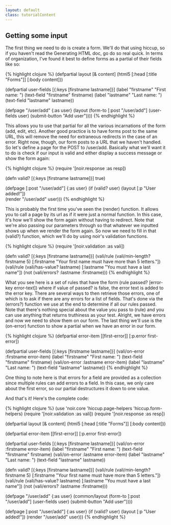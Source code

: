 ```yaml
---
layout: default
class: tutorialContent
---
```


## Getting some input
The first thing we need to do is create a form. We'll do that using hiccup, so if you haven't read the
Generating HTML doc, go do so real quick. In terms of organization, I've found it best to define forms as a partial
of their fields like so:

{% highlight clojure %}
(defpartial layout [& content]
  (html5
    [:head
     [:title "Forms"]]
    [:body
     content]))

(defpartial user-fields [{:keys [firstname lastname]}]
  (label "firstname" "First name: ")
  (text-field "firstname" firstname)
  (label "lastname" "Last name: ")
  (text-field "lastname" lastname))

(defpage "/user/add" {:as user}
  (layout
    (form-to [:post "/user/add"]
            (user-fields user)
            (submit-button "Add user"))))
{% endhighlight %}

This allows you to use that partial for all the various incarnations of the form (add, edit, etc). Another good
practice is to have forms post to the same URL, this will remove the need for extraneous redirects in the case
of an error. Right now, though, our form posts to a URL that we haven't handled. So let's define a page for the
POST to /user/add. Basically what we'll want it to do is check if our input is valid and either display a success
message or show the form again:

{% highlight clojure %}
(require '[noir.response :as resp])

(defn valid? [{:keys [firstname lastname]}]
  true)

(defpage [:post "/user/add"] {:as user}
  (if (valid? user)
    (layout
      [:p "User added!"])    
    (render "/user/add" user)))
{% endhighlight %}

This is probably the first time you've seen the (render) function. It allows you to call a page by its url as if it
were just a normal function. In this case, it's how we'll show the form again without having to redirect. Note that we're also
passing our parameters through so that whatever we inputted shows up when we render the form again. So now we need
to fill in that (valid?) function, which we'll do by using noir's validation functions.

{% highlight clojure %}
(require '[noir.validation :as vali])

(defn valid? [{:keys [firstname lastname]}]
  (vali/rule (vali/min-length? firstname 5)
             [:firstname "Your first name must have more than 5 letters."])
  (vali/rule (vali/has-value? lastname)
             [:lastname "You must have a last name"])
  (not (vali/errors? :lastname :firstname)))
{% endhighlight %}

What you see here is a set of rules that have the form (rule passed? [error-key error-text]) where if value of passed?
is false, the error text is added to the error key. There are several ways to then retrieve those errors, one of
which is to ask if there are any errors for a list of fields. That's done via the (errors?) function we use at the
end to determine if all our rules passed. Note that there's nothing special about the value you pass to (rule) and you
can use anything that returns truthiness as your test. Alright, we have errors and now we need to show them on our form. 
The last thing we'll use is the (on-error) function to show a partial when we have an error in our form.

{% highlight clojure %}
(defpartial error-item [[first-error]]
  [:p.error first-error])

(defpartial user-fields [{:keys [firstname lastname]}]
  (vali/on-error :firstname error-item)
  (label "firstname" "First name: ")
  (text-field "firstname" firstname)
  (vali/on-error :lastname error-item)
  (label "lastname" "Last name: ")
  (text-field "lastname" lastname))
{% endhighlight %}

One thing to note here is that errors for a field are provided as a collection since multiple rules can add errors
to a field. In this case, we only care about the first error, so our partial destructures it down to one value. 

And that's it! Here's the complete code:

{% highlight clojure %}
(use 'noir.core 'hiccup.page-helpers 'hiccup.form-helpers)
(require '[noir.validation :as vali])
(require '[noir.response :as resp])

(defpartial layout [& content]
  (html5
    [:head
     [:title "Forms"]]
    [:body
     content]))

(defpartial error-item [[first-error]]
  [:p.error first-error])

(defpartial user-fields [{:keys [firstname lastname]}]
  (vali/on-error :firstname error-item)
  (label "firstname" "First name: ")
  (text-field "firstname" firstname)
  (vali/on-error :lastname error-item)
  (label "lastname" "Last name: ")
  (text-field "lastname" lastname))

(defn valid? [{:keys [firstname lastname]}]
  (vali/rule (vali/min-length? firstname 5)
             [:firstname "Your first name must have more than 5 letters."])
  (vali/rule (vali/has-value? lastname)
             [:lastname "You must have a last name"])
  (not (vali/errors? :lastname :firstname)))

(defpage "/user/add" {:as user}
  (common/layout
    (form-to [:post "/user/add"]
            (user-fields user)
            (submit-button "Add user"))))

(defpage [:post "/user/add"] {:as user}
  (if (valid? user)
    (layout
      [:p "User added!"])
    (render "/user/add" user)))
{% endhighlight %}
